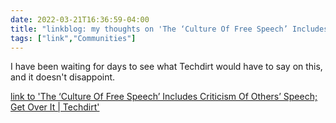 ```yaml
---
date: 2022-03-21T16:36:59-04:00
title: "linkblog: my thoughts on 'The ‘Culture Of Free Speech’ Includes Criticism Of Others’ Speech; Get Over It | Techdirt'"
tags: ["link","Communities"]
---
```

I have been waiting for days to see what Techdirt would have to say on this, and it doesn't disappoint.
 
[link to 'The ‘Culture Of Free Speech’ Includes Criticism Of Others’ Speech; Get Over It | Techdirt'](https://www.techdirt.com/2022/03/21/the-culture-of-free-speech-includes-criticism-of-others-speech-get-over-it/)
